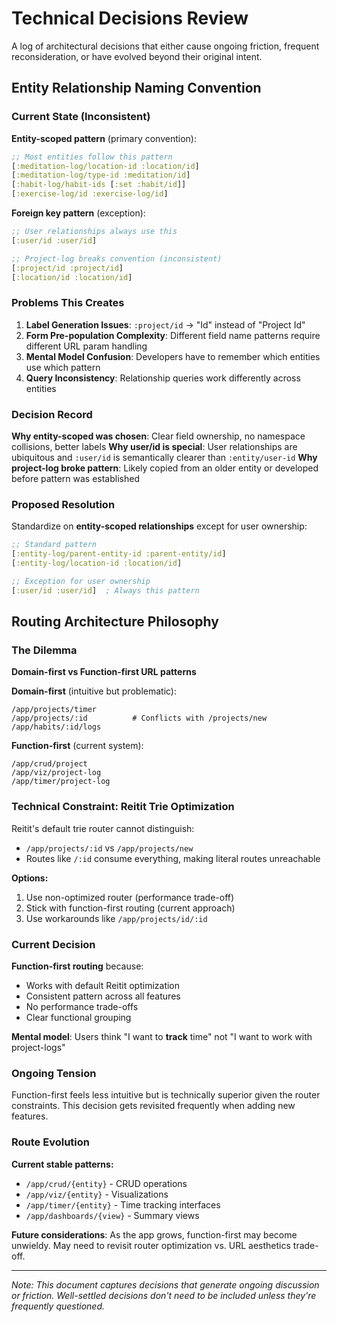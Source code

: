 # Technical Decisions Review

A log of architectural decisions that either cause ongoing friction, frequent reconsideration, or have evolved beyond their original intent.

## Entity Relationship Naming Convention

### Current State (Inconsistent)

**Entity-scoped pattern** (primary convention):
```clojure
;; Most entities follow this pattern
[:meditation-log/location-id :location/id]
[:meditation-log/type-id :meditation/id]  
[:habit-log/habit-ids [:set :habit/id]]
[:exercise-log/id :exercise-log/id]
```

**Foreign key pattern** (exception):
```clojure
;; User relationships always use this
[:user/id :user/id]

;; Project-log breaks convention (inconsistent)
[:project/id :project/id]
[:location/id :location/id]
```

### Problems This Creates

1. **Label Generation Issues**: `:project/id` → "Id" instead of "Project Id"
2. **Form Pre-population Complexity**: Different field name patterns require different URL param handling
3. **Mental Model Confusion**: Developers have to remember which entities use which pattern
4. **Query Inconsistency**: Relationship queries work differently across entities

### Decision Record

**Why entity-scoped was chosen**: Clear field ownership, no namespace collisions, better labels
**Why user/id is special**: User relationships are ubiquitous and `:user/id` is semantically clearer than `:entity/user-id`
**Why project-log broke pattern**: Likely copied from an older entity or developed before pattern was established

### Proposed Resolution

Standardize on **entity-scoped relationships** except for user ownership:

```clojure
;; Standard pattern
[:entity-log/parent-entity-id :parent-entity/id]
[:entity-log/location-id :location/id]

;; Exception for user ownership
[:user/id :user/id]  ; Always this pattern
```

## Routing Architecture Philosophy

### The Dilemma

**Domain-first vs Function-first URL patterns**

**Domain-first** (intuitive but problematic):
```
/app/projects/timer
/app/projects/:id          # Conflicts with /projects/new
/app/habits/:id/logs
```

**Function-first** (current system):
```
/app/crud/project
/app/viz/project-log  
/app/timer/project-log
```

### Technical Constraint: Reitit Trie Optimization

Reitit's default trie router cannot distinguish:
- `/app/projects/:id` vs `/app/projects/new`
- Routes like `/:id` consume everything, making literal routes unreachable

**Options:**
1. Use non-optimized router (performance trade-off)
2. Stick with function-first routing (current approach)
3. Use workarounds like `/app/projects/id/:id`

### Current Decision

**Function-first routing** because:
- Works with default Reitit optimization
- Consistent pattern across all features
- No performance trade-offs
- Clear functional grouping

**Mental model**: Users think "I want to **track** time" not "I want to work with project-logs"

### Ongoing Tension

Function-first feels less intuitive but is technically superior given the router constraints. This decision gets revisited frequently when adding new features.

### Route Evolution

**Current stable patterns:**
- `/app/crud/{entity}` - CRUD operations
- `/app/viz/{entity}` - Visualizations  
- `/app/timer/{entity}` - Time tracking interfaces
- `/app/dashboards/{view}` - Summary views

**Future considerations**: As the app grows, function-first may become unwieldy. May need to revisit router optimization vs. URL aesthetics trade-off.

---

*Note: This document captures decisions that generate ongoing discussion or friction. Well-settled decisions don't need to be included unless they're frequently questioned.*